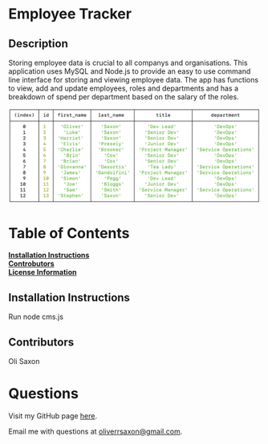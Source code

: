 # Employee Tracker

## Description

Storing employee data is crucial to all companys and organisations. This application uses MySQL and Node.js to provide an easy to use command line interface for storing and viewing employee data. The app has functions to view, add and update employees, roles and departments and has a breakdown of spend per department based on the salary of the roles.

<img src="./Assets/main.png">
  
# Table of Contents

  **[Installation Instructions](#intallation-instructions)**<br>
  **[Controbutors](#contributors)**<br>
  **[License Information](#license)**<br>
  
## Installation Instructions
Run node cms.js

  
## Contributors
Oli Saxon

  
# Questions

Visit my GitHub page [here](https://github.com/osaxon).

Email me with questions at [oliverrsaxon@gmail.com](oliverrsaxon@gmail.com).

